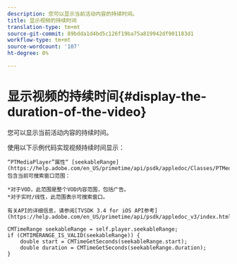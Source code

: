 ```yaml
---
description: 您可以显示当前活动内容的持续时间。
title: 显示视频的持续时间
translation-type: tm+mt
source-git-commit: 89bdda1d4bd5c126f19ba75a819942df901183d1
workflow-type: tm+mt
source-wordcount: '107'
ht-degree: 0%

---
```



# 显示视频的持续时间{#display-the-duration-of-the-video}

您可以显示当前活动内容的持续时间。

使用以下示例代码实现视频持续时间显示：

    “PTMediaPlayer”属性“ [seekableRange](https://help.adobe.com/en_US/primetime/api/psdk/appledoc/Classes/PTMediaPlayer.html#//api/name/seekableRange)&#39;)包含当前可搜索窗口范围：
    
    *对于VOD，此范围是整个VOD内容范围，包括广告。
    *对于实时/线性，此范围表示可搜索窗口。
    
    有关API的详细信息，请参阅[TVSDK 3.4 for iOS API参考](https://help.adobe.com/en_US/primetime/api/psdk/appledoc_v3/index.html)

<!--<a id="example_A153BE3AC03F43C6BF3A156316A08CD3"></a>-->

```
CMTimeRange seekableRange = self.player.seekableRange;  
if (CMTIMERANGE_IS_VALID(seekableRange)) { 
    double start = CMTimeGetSeconds(seekableRange.start);  
    double duration = CMTimeGetSeconds(seekableRange.duration); 
}
```
